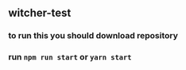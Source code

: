## witcher-test
### to run this you should download repository
### run `npm run start` or `yarn start`
